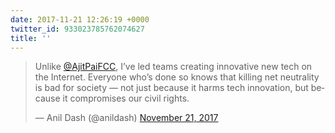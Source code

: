 ```yaml
---
date: 2017-11-21 12:26:19 +0000
twitter_id: 933023785762074627
title: ''
---
```


<blockquote class="twitter-tweet"><p lang="en" dir="ltr">Unlike <a href="https://twitter.com/AjitPaiFCC?ref_src=twsrc%5Etfw">@AjitPaiFCC</a>, I’ve led teams creating innovative new tech on the Internet. Everyone who’s done so knows that killing net neutrality is bad for society — not just because it harms tech innovation, but because it compromises our civil rights.</p>&mdash; Anil Dash (@anildash) <a href="https://twitter.com/anildash/status/933014461409054720?ref_src=twsrc%5Etfw">November 21, 2017</a></blockquote>
<script async src="https://platform.twitter.com/widgets.js" charset="utf-8"></script>
